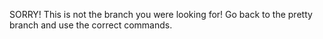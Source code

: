 SORRY!
This is not the branch you were looking for!
Go back to the pretty branch and use the correct commands. 
